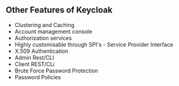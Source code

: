 ## Other Features of Keycloak

* Clustering and Caching
* Account management console
* Authorization services
* Highly customisable through SPI's - Service Provider Interface
* X.509 Authentication
* Admin Rest/CLI
* Client REST/CLi
* Brute Force Password Protection
* Password Policies

